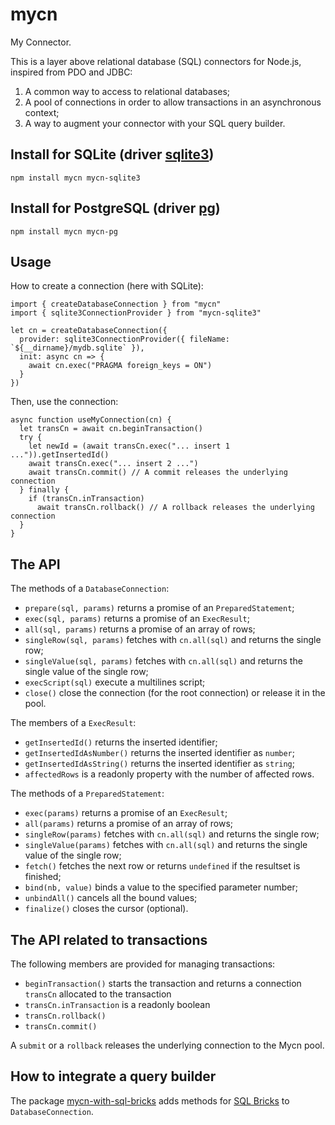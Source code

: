 # mycn

My Connector.

This is a layer above relational database (SQL) connectors for Node.js, inspired from PDO and JDBC:

1. A common way to access to relational databases;
1. A pool of connections in order to allow transactions in an asynchronous context;
1. A way to augment your connector with your SQL query builder.

## Install for SQLite (driver [sqlite3](https://github.com/mapbox/node-sqlite3))

```
npm install mycn mycn-sqlite3
```

## Install for PostgreSQL (driver [pg](https://github.com/brianc/node-postgres))

```
npm install mycn mycn-pg
```

## Usage

How to create a connection (here with SQLite):

```
import { createDatabaseConnection } from "mycn"
import { sqlite3ConnectionProvider } from "mycn-sqlite3"

let cn = createDatabaseConnection({
  provider: sqlite3ConnectionProvider({ fileName: `${__dirname}/mydb.sqlite` }),
  init: async cn => {
    await cn.exec("PRAGMA foreign_keys = ON")
  }
})
```

Then, use the connection:

```
async function useMyConnection(cn) {
  let transCn = await cn.beginTransaction()
  try {
    let newId = (await transCn.exec("... insert 1 ...")).getInsertedId()
    await transCn.exec("... insert 2 ...")
    await transCn.commit() // A commit releases the underlying connection
  } finally {
    if (transCn.inTransaction)
      await transCn.rollback() // A rollback releases the underlying connection
  }
}
```

## The API

The methods of a `DatabaseConnection`:

* `prepare(sql, params)` returns a promise of an `PreparedStatement`;
* `exec(sql, params)` returns a promise of an `ExecResult`;
* `all(sql, params)` returns a promise of an array of rows;
* `singleRow(sql, params)` fetches with `cn.all(sql)` and returns the single row;
* `singleValue(sql, params)` fetches with `cn.all(sql)` and returns the single value of the single row;
* `execScript(sql)` execute a multilines script;
* `close()` close the connection (for the root connection) or release it in the pool.

The members of a `ExecResult`:

* `getInsertedId()` returns the inserted identifier;
* `getInsertedIdAsNumber()` returns the inserted identifier as `number`;
* `getInsertedIdAsString()` returns the inserted identifier as `string`;
* `affectedRows` is a readonly property with the number of affected rows.

The methods of a `PreparedStatement`:

* `exec(params)` returns a promise of an `ExecResult`;
* `all(params)` returns a promise of an array of rows;
* `singleRow(params)` fetches with `cn.all(sql)` and returns the single row;
* `singleValue(params)` fetches with `cn.all(sql)` and returns the single value of the single row;
* `fetch()` fetches the next row or returns `undefined` if the resultset is finished;
* `bind(nb, value)` binds a value to the specified parameter number;
* `unbindAll()` cancels all the bound values;
* `finalize()` closes the cursor (optional).

## The API related to transactions

The following members are provided for managing transactions:

* `beginTransaction()` starts the transaction and returns a connection `transCn` allocated to the transaction
* `transCn.inTransaction` is a readonly boolean
* `transCn.rollback()`
* `transCn.commit()`

A `submit` or a `rollback` releases the underlying connection to the Mycn pool.

## How to integrate a query builder

The package [mycn-with-sql-bricks](https://github.com/paleo/mycn-with-sql-bricks) adds methods for [SQL Bricks](https://github.com/CSNW/sql-bricks) to `DatabaseConnection`.
